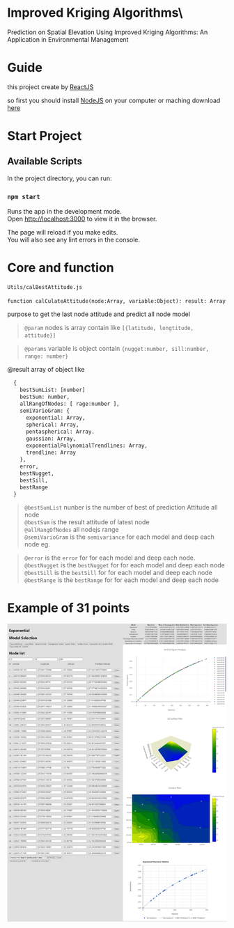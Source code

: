 # Improved Kriging Algorithms\

Prediction on Spatial Elevation Using Improved Kriging Algorithms: An Application in Environmental Management

# Guide
this project create by [ReactJS](https://reactjs.org/)

so first you should install [NodeJS](https://nodejs.org/en/) on your computer or maching
download [here](https://nodejs.org/dist/v14.17.5/node-v14.17.5.pkg) 

# Start Project

## Available Scripts

In the project directory, you can run:

### `npm start`

Runs the app in the development mode.<br>
Open [http://localhost:3000](http://localhost:3000) to view it in the browser.

The page will reload if you make edits.<br>
You will also see any lint errors in the console.


# Core and function

```
Utils/calBestAttitude.js

function calCulateAttitude(node:Array, variable:Object): result: Array

```
purpose to get the last node attitude and predict all node model

> `@param` nodes is array contain like ``[{latitude, longtitude, attitude}]``

>`@params` variable is object contain `{nugget:number, sill:number, range: number}`

 @result array of object like 
 ```
   {
     bestSumList: [number] 
     bestSum: number,
     allRangOfNodes: [ rage:number ],  
     semiVarioGram: {
       exponential: Array,
       spherical: Array,
       pentaspherical: Array.
       gaussian: Array,
       exponentialPolynomialTrendlines: Array,
       trendline: Array
     },
     error,
     bestNugget,
     bestSill,
     bestRange
   }
 ```
 > `@bestSumList` nunber is the number of best of prediction Attitude all node  
 > `@bestSum`  is the result attitude of latest node  
 > `@allRangOfNodes`  all nodejs range  
 > `@semiVarioGram` is the `semivariance` for each model and deep each node eg.  

 > `@error` is the `error` for for each model and deep each node.  
 > `@bestNugget` is the `bestNugget`  for for each model and deep each node
  > `@bestSill` is the `bestSill`  for for each model and deep each node
 > `@bestRange`  is the `bestRange`  for for each model and deep each node 

# Example of 31 points
![Demo](IMG_5873.JPG)

